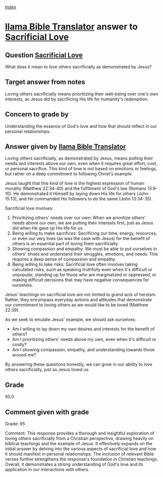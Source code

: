 
[Index](../../index.md)
# [llama Bible Translator](../../answering_models/llama_Bible_Translator.md) answer to [Sacrificial Love](../../questions/Sacrificial_Love.md)

## Question [Sacrificial Love](../../questions/Sacrificial_Love.md)
What does it mean to love others sacrificially as demonstrated by Jesus?

## Target answer from notes
Loving others sacrificially means prioritizing their well-being over one's own interests, as Jesus did by sacrificing His life for humanity's redemption.

## Concern to grade by
Understanding the essence of God's love and how that should reflect in our personal relationships.

## Answer given by [llama Bible Translator](../../answering_models/llama_Bible_Translator.md)
Loving others sacrificially, as demonstrated by Jesus, means putting their needs and interests above our own, even when it requires great effort, cost, or personal sacrifice. This kind of love is not based on emotions or feelings, but rather on a deep commitment to following Christ's example.

Jesus taught that this kind of love is the highest expression of human morality (Matthew 22:34-40) and the fulfillment of God's law (Romans 13:8-10). He demonstrated it Himself by laying down His life for others (John 15:13), and He commanded His followers to do the same (John 13:34-35).

Sacrificial love involves:

1. Prioritizing others' needs over our own: When we prioritize others' needs above our own, we are putting their interests first, just as Jesus did when He gave up His life for us.
2. Being willing to make sacrifices: Sacrificing our time, energy, resources, or even our very lives (as was the case with Jesus) for the benefit of others is an essential part of loving them sacrificially.
3. Showing compassion and empathy: We must be able to put ourselves in others' shoes and understand their struggles, emotions, and needs. This requires a deep sense of compassion and empathy.
4. Being willing to take risks: Sacrificial love often involves taking calculated risks, such as speaking truthfully even when it's difficult or unpopular, standing up for those who are marginalized or oppressed, or making difficult decisions that may have negative consequences for ourselves.

Jesus' teachings on sacrificial love are not limited to grand acts of heroism. Rather, they encompass everyday actions and attitudes that demonstrate our commitment to loving others as we would like to be loved (Matthew 22:39).

As we seek to emulate Jesus' example, we should ask ourselves:

* Am I willing to lay down my own desires and interests for the benefit of others?
* Am I prioritizing others' needs above my own, even when it's difficult or costly?
* Am I showing compassion, empathy, and understanding towards those around me?

By answering these questions honestly, we can grow in our ability to love others sacrificially, just as Jesus loved us.

## Grade
95.0

## Comment given with grade
Grade: 95

Comment: This response provides a thorough and insightful exploration of loving others sacrificially from a Christian perspective, drawing heavily on biblical teachings and the example of Jesus. It effectively expands on the initial answer by delving into the various aspects of sacrificial love and how it should manifest in personal relationships. The inclusion of relevant Bible verses further strengthens the response's foundation in Christian teachings. Overall, it demonstrates a strong understanding of God's love and its application in our interactions with others.
